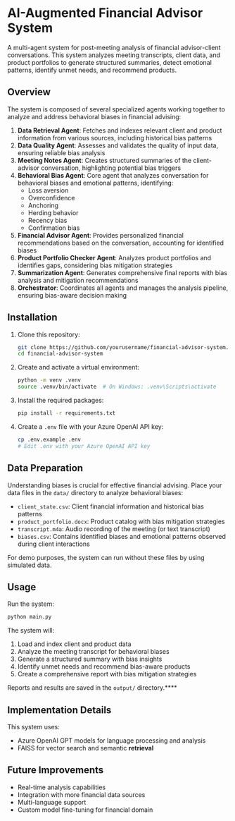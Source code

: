 # AI-Augmented Financial Advisor System

A multi-agent system for post-meeting analysis of financial advisor-client conversations. This system analyzes meeting transcripts, client data, and product portfolios to generate structured summaries, detect emotional patterns, identify unmet needs, and recommend products.


## Overview

The system is composed of several specialized agents working together to analyze and address behavioral biases in financial advising:

1. **Data Retrieval Agent**: Fetches and indexes relevant client and product information from various sources, including historical bias patterns
2. **Data Quality Agent**: Assesses and validates the quality of input data, ensuring reliable bias analysis
3. **Meeting Notes Agent**: Creates structured summaries of the client-advisor conversation, highlighting potential bias triggers
4. **Behavioral Bias Agent**: Core agent that analyzes conversation for behavioral biases and emotional patterns, identifying:
   - Loss aversion
   - Overconfidence
   - Anchoring
   - Herding behavior
   - Recency bias
   - Confirmation bias
5. **Financial Advisor Agent**: Provides personalized financial recommendations based on the conversation, accounting for identified biases
6. **Product Portfolio Checker Agent**: Analyzes product portfolios and identifies gaps, considering bias mitigation strategies
7. **Summarization Agent**: Generates comprehensive final reports with bias analysis and mitigation recommendations
8. **Orchestrator**: Coordinates all agents and manages the analysis pipeline, ensuring bias-aware decision making


## Installation

1. Clone this repository:
   ```bash
   git clone https://github.com/yourusername/financial-advisor-system.git
   cd financial-advisor-system
   ```

2. Create and activate a virtual environment:
   ```bash
   python -m venv .venv
   source .venv/bin/activate  # On Windows: .venv\Scripts\activate
   ```

3. Install the required packages:
   ```bash
   pip install -r requirements.txt
   ```

4. Create a `.env` file with your Azure OpenAI API key:
   ```bash
   cp .env.example .env
   # Edit .env with your Azure OpenAI API key
   ```

## Data Preparation

Understanding biases is crucial for effective financial advising. Place your data files in the `data/` directory to analyze behavioral biases:
- `client_state.csv`: Client financial information and historical bias patterns
- `product_portfolio.docx`: Product catalog with bias mitigation strategies
- `transcript.m4a`: Audio recording of the meeting (or text transcript)
- `biases.csv`: Contains identified biases and emotional patterns observed during client interactions

For demo purposes, the system can run without these files by using simulated data.

## Usage

Run the system:
```bash
python main.py
```

The system will:
1. Load and index client and product data
2. Analyze the meeting transcript for behavioral biases
3. Generate a structured summary with bias insights
4. Identify unmet needs and recommend bias-aware products
5. Create a comprehensive report with bias mitigation strategies

Reports and results are saved in the `output/` directory.****

## Implementation Details

This system uses:
- Azure OpenAI GPT models for language processing and analysis
- FAISS for vector search and semantic **retrieval**

## Future Improvements

- Real-time analysis capabilities
- Integration with more financial data sources
- Multi-language support
- Custom model fine-tuning for financial domain




